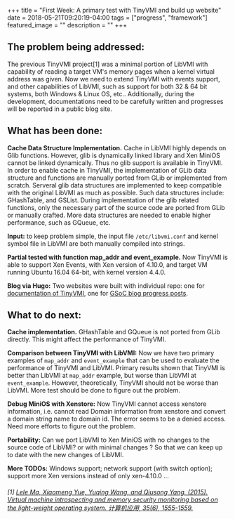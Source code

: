 +++
title =  "First Week: A primary test with TinyVMI and build up website"
date = 2018-05-21T09:20:19-04:00
tags = ["progress", "framework"]
featured_image = ""
description = ""
+++

## The problem being addressed:

The previous TinyVMI project[1] was a minimal portion of LibVMI with capability of reading a target VM's memory pages when a kernel virtual address was given. Now we need to extend TinyVMI with events support, and other capabilities of LibVMI, such as support for both 32 & 64 bit systems, both Windows & Linux OS, etc.. Additionally, during the development, documentations need to be carefully written and progresses will be reported in a public blog site.



## What has been done:

**Cache Data Structure Implementation.**  Cache in LibVMI highly depends on Glib functions. However, glib is dynamically linked library and Xen MiniOS cannot be linked dynamically. Thus no glib support is available in TinyVMI. In order to enable cache in TinyVMI, the implementation of GLib data structure and functions are manually ported from GLib or implemented from scratch. Serveral glib data structures are implemented to keep compatible with the original LibVMI as much as possible. Such data structures include: GHashTable, and GSList. During implementation of the glib related functions, only the necessary part of the source code are ported from GLib or manually crafted. More data structures are needed to enable higher performance, such as GQueue, etc. 

**Input:** to keep problem simple, the input file ``/etc/libvmi.conf`` and kernel symbol file in LibVMI are both manually compiled into strings. 


**Partial tested with function map_addr and event_example.** Now TinyVMI is able to support Xen Events, with Xen version of 4.10.0, and target VM running Ubuntu 16.04 64-bit, with kernel version 4.4.0.

**Blog via Hugo:** Two websites were built with individual repo: one for [documentation of TinyVMI](https://tinyvmi.github.io), one for [GSoC blog progress posts](https://tingyvmi.github.io/gsoc-blog). 

## What to do next:

**Cache implementation.** GHashTable and GQueue is not ported from GLib directly. This might affect the performance of TinyVMI.

**Comparison between TinyVMI with LibVMI:** Now we have two primary examples of ``map_addr`` and ``event_example`` that can be used to evaluate the performance of TinyVMI and LibVMI. Primary results shown that TinyVMI is better than LibVMI at ``map_addr`` example, but worse than LibVMI at ``event_example``. However, theoretically, TinyVMI should not be worse than LibVMI. More test should be done to figure out the problem. 

**Debug MiniOS with Xenstore:** Now TinyVMI cannot access xenstore information, i.e. cannot read Domain information from xenstore and convert a domain string name to domain id. The error seems to be a denied access. Need more efforts to figure out the problem. 

**Portability:**  Can we port LibVMI to Xen MiniOS with no changes to the source code of LibVMI? or with minimal changes ? So that we can keep up to date with the new changes of LibVMI.

**More TODOs:** Windows support; network support (with switch option); support more Xen versions instead of only xen-4.10.0 ...



###### [1] [Lele Ma, Xiaomeng Yue, Yuqing Wang, and Qiusong Yang. (2015). Virtual machine introspecting and memory security monitoring based on the light-weight operating system. 计算机应用, 35(6), 1555-1559.](http://www.joca.cn/EN/abstract/abstract18030.shtml)
